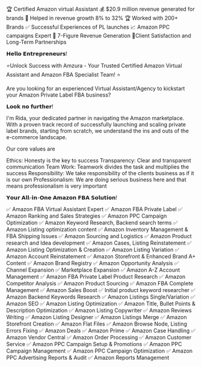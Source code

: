 🏆 Certified Amazon virtual Assistant 💰 $20.9 million revenue generated for brands 💎 Helped in revenue growth 8% to 32% 🏆 Worked with 200+ Brands ✅ Successful Experiences of PL launches 📈 Amazon PPC campaigns Expert 💪 7-Figure Revenue Generation 🤝Client Satisfaction and Long-Term Partnerships

𝗛𝗲𝗹𝗹𝗼 𝗘𝗻𝘁𝗿𝗲𝗽𝗿𝗲𝗻𝗲𝘂𝗿𝘀!

⭐Unlock Success with Amzura - Your Trusted Certified Amazon Virtual Assistant and Amazon FBA Specialist Team! ⭐

Are you looking for an experienced Virtual Assistant/Agency to kickstart your Amazon Private Label FBA business?

𝗟𝗼𝗼𝗸 𝗻𝗼 𝗳𝘂𝗿𝘁𝗵𝗲𝗿!

I'm Rida, your dedicated partner in navigating the Amazon marketplace. With a proven track record of successfully launching and scaling private label brands, starting from scratch, we understand the ins and outs of the e-commerce landscape.

Our core values are

Ethics: Honesty is the key to success Transparency: Clear and transparent communication Team Work: Teamwork divides the task and multiplies the success Responsibility: We take responsibility of the clients business as if it is our own Professionalism: We are doing serious business here and that means professionalism is very important

𝗬𝗼𝘂𝗿 𝗔𝗹𝗹-𝗶𝗻-𝗢𝗻𝗲 𝗔𝗺𝗮𝘇𝗼𝗻 𝗙𝗕𝗔 𝗦𝗼𝗹𝘂𝘁𝗶𝗼𝗻!

✅ Amazon FBA Virtual Assistant Expert ✅ Amazon FBA Private Label ✅ Amazon Ranking and Sales Strategies ✅ Amazon PPC Campaign Optimization ✅ Amazon Keyword Research, Backend search terms ✅ Amazon Listing optimization content ✅ Amazon Inventory Management & FBA Shipping Issues ✅ Amazon Sourcing and Logistics ✅ Amazon Product research and Idea development ✅ Amazon Cases, Listing Reinstatement ✅ Amazon Listing Optimization & Creation ✅ Amazon Listing Variation ✅ Amazon Account Reinstatement ✅ Amazon Storefront & Enhanced Brand A+ Content ✅ Amazon Brand Registry ✅ Amazon Opportunity Analysis ✅ Channel Expansion ✅ Marketplace Expansion ✅ Amazon A-Z Account Management ✅ Amazon FBA Private Label Product Research ✅ Amazon Competitor Analysis ✅ Amazon Product Sourcing ✅ Amazon FBA Complete Management ✅ Amazon Sales Boost ✅ Initial product keyword researcher ✅ Amazon Backend Keywords Research ✅ Amazon Listings Single/Variation ✅ Amazon SEO ✅ Amazon Listing Optimization ✅ Amazon Title, Bullet Points & Description Optimization ✅ Amazon Listing Copywriter ✅ Amazon Reviews Writing ✅ Amazon Listing Designer ✅ Amazon Listings Merge ✅ Amazon Storefront Creation ✅ Amazon Flat Files ✅ Amazon Browse Node, Listing Errors Fixing ✅ Amazon Deals ✅ Amazon Prime ✅ Amazon Case Handling ✅ Amazon Vendor Central ✅ Amazon Order Processing ✅ Amazon Customer Service ✅ Amazon PPC Campaign Setup & Promotions ✅ Amazon PPC Campaign Management ✅ Amazon PPC Campaign Optimization ✅ Amazon PPC Advertising Reports & Audit ✅ Amazon Reports Management
